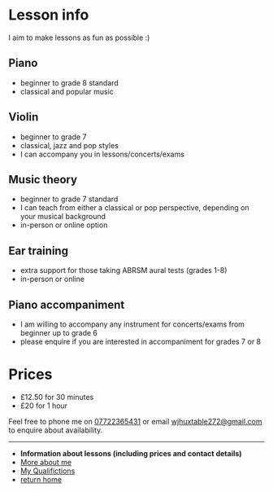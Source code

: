 # Lesson info
I aim to make lessons as fun as possible :)

## Piano
- beginner to grade 8 standard
- classical and popular music

## Violin
- beginner to grade 7
- classical, jazz and pop styles
- I can accompany you in lessons/concerts/exams

## Music theory
- beginner to grade 7 standard
- I can teach from either a classical or pop perspective, depending on your musical background
- in-person or online option

## Ear training
- extra support for those taking ABRSM aural tests (grades 1-8)
- in-person or online

## Piano accompaniment
- I am willing to accompany any instrument for concerts/exams from beginner up to grade 6
- please enquire if you are interested in accompaniment for grades 7 or 8

# Prices
- £12.50 for 30 minutes
- £20 for 1 hour

Feel free to phone me on [07722365431](tel:07722365431) or email [wjhuxtable272@gmail.com](mailto:wjhuxtable272@gmail.com) to enquire about availability. 

---
- **Information about lessons (including prices and contact details)**
- [More about me](about.md)
- [My Qualifictions](qualifications.md)
- [return home](index.md)